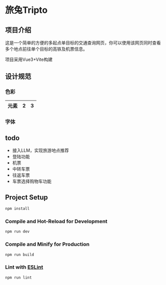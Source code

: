 # 旅兔Tripto
## 项目介绍
这是一个简单的方便的多起点单目标的交通查询网页，你可以使用该网页同时查看多个地点前往单个目标的高铁及机票信息。

项目采用Vue3+Vite构建
## 设计规范
### 色彩
| 元素 | 2 | 3 |
|----|---|---|
### 字体


## todo
- 接入LLM，实现旅游地点推荐
- 登陆功能
- 机票
- 中转车票
- 往返车票
- 车票选择购物车功能


## Project Setup

```sh
npm install
```

### Compile and Hot-Reload for Development

```sh
npm run dev
```

### Compile and Minify for Production

```sh
npm run build
```

### Lint with [ESLint](https://eslint.org/)

```sh
npm run lint
```
